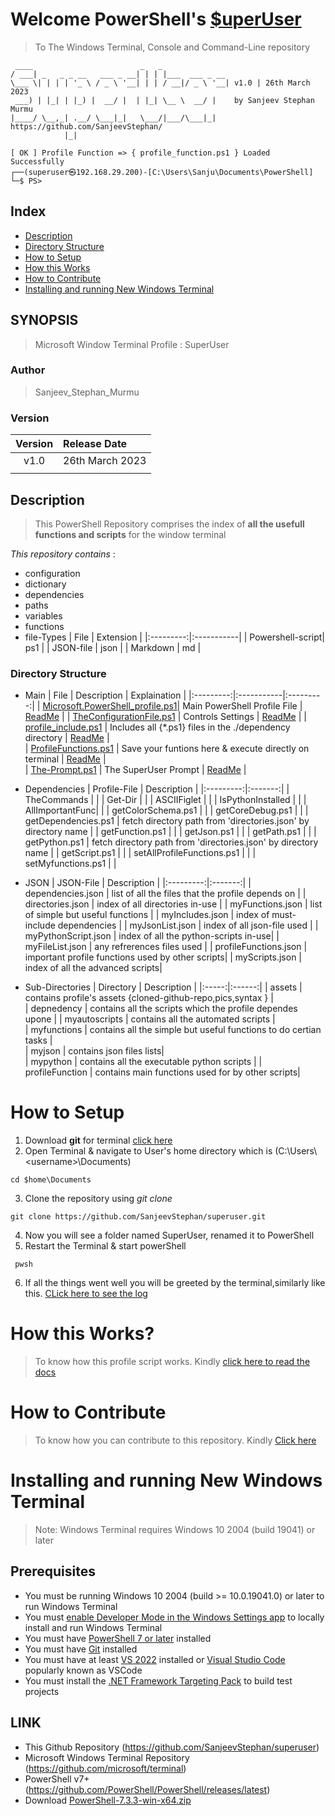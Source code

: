 # Welcome PowerShell's [$uperUser](https://github.com/SanjeevStephan/superuser/blob/main/assets/log/welcome_log.txt)
> To The Windows Terminal, Console and Command-Line repository
```
 ____                        _   _
/ ___| _   _ _ __   ___ _ __| | | |___  ___ _ __
\___ \| | | | '_ \ / _ \ '__| | | / __|/ _ \ '__| v1.0 | 26th March 2023
 ___) | |_| | |_) |  __/ |  | |_| \__ \  __/ |    by Sanjeev Stephan Murmu
|____/ \__,_| .__/ \___|_|   \___/|___/\___|_|    https://github.com/SanjeevStephan/
            |_|

[ OK ] Profile Function => { profile_function.ps1 } Loaded Successfully
┌──(superuser㉿192.168.29.200)-[C:\Users\Sanju\Documents\PowerShell]
└─$ PS>                                 
```
## Index
* [Description](https://github.com/SanjeevStephan/superuser/edit/main/README.md#Description)
* [Directory Structure](https://github.com/SanjeevStephan/superuser/edit/main/README.md#Directory-Structure)
* [How to Setup](https://github.com/SanjeevStephan/superuser/edit/main/README.md#How-to-Setup)
* [How this Works](https://github.com/SanjeevStephan/superuser/edit/main/README.md#How-this-Works)
* [How to Contribute](https://github.com/SanjeevStephan/superuser/edit/main/README.md#How-to-Contribute)
* [Installing and running New Windows Terminal](https://github.com/SanjeevStephan/superuser/edit/main/README.md#Installing-and-running-New-Windows-Terminal)

## SYNOPSIS
> Microsoft Window Terminal Profile : SuperUser

### Author
> Sanjeev_Stephan_Murmu

### Version 
| Version | Release Date |
|:---------:|:-----------|
| v1.0 | 26th March 2023 |
|      |                 |

## Description
> This PowerShell Repository comprises the index of **all the usefull functions and scripts** for the window terminal

_This repository contains_ :
* configuration
* dictionary
* dependencies        
* paths
* variables
* functions
* file-Types
    | File | Extension |
    |:---------:|:-----------|
    | Powershell-script| ps1 |
    | JSON-file    |   json  |
    | Markdown     |    md   |

### Directory Structure
* Main 
    | File | Description | Explaination |
    |:---------:|:-----------|:---------:|
    | [Microsoft.PowerShell_profile.ps1](https://github.com/SanjeevStephan/superuser/blob/main/Microsoft.PowerShell_profile.ps1)| Main PowerShell Profile File | [ReadMe](https://github.com/SanjeevStephan/superuser/blob/main/mydocs/readme.md) | 
    | [TheConfigurationFile.ps1](https://github.com/SanjeevStephan/superuser/blob/main/TheConfigurationFile.ps1) | Controls Settings  | [ReadMe](https://github.com/SanjeevStephan/superuser/blob/main/mydocs/readme.md) | 
    | [profile_include.ps1](https://github.com/SanjeevStephan/superuser/blob/main/myautoscript/profile_include.ps1)  |  Includes all {*.ps1} files in the ./dependency directory  | [ReadMe](https://github.com/SanjeevStephan/superuser/blob/main/mydocs/readme.md) |                     
    | [ProfileFunctions.ps1](https://github.com/SanjeevStephan/superuser/blob/main/ProfileFunctions.ps1)  |  Save your funtions here & execute directly on terminal   | [ReadMe](https://github.com/SanjeevStephan/superuser/blob/main/mydocs/readme.md) |     
    | [The-Prompt.ps1](https://github.com/SanjeevStephan/superuser/blob/main/profileFunction/The-Prompt.ps1)  |  The SuperUser Prompt   | [ReadMe](https://github.com/SanjeevStephan/superuser/blob/main/mydocs/readme.md) | 


* Dependencies
    | Profile-File | Description |
    |:---------:|:-------:|
    | TheCommands | | 
    | Get-Dir | | 
    | ASCIIFiglet | | 
    | IsPythonInstalled | | 
    | AllImportantFunc|  | 
    | getColorSchema.ps1 |  | 
    | getCoreDebug.ps1 | | 
    | getDependencies.ps1 | fetch directory path from 'directories.json' by directory name | 
    | getFunction.ps1 | | 
    | getJson.ps1 |  | 
    | getPath.ps1 | | 
    | getPython.ps1 | fetch directory path from 'directories.json' by directory name | 
    | getScript.ps1 | | 
    | setAllProfileFunctions.ps1 |  | 
    | setMyfunctions.ps1 | | 
    
* JSON
    | JSON-File | Description |
    |:---------:|:-------:|
    | dependencies.json | list of all the files that the profile depends on |
    | directories.json | index of all directories in-use |
    | myFunctions.json | list of simple but useful functions |
    | myIncludes.json | index of must-include dependencies |
    | myJsonList.json  | index of all json-file used |
    | myPythonScript.json | index of all the python-scripts in-use| 
    | myFileList.json | any refrerences files used |
    | profileFunctions.json | important profile functions used by other scripts|
    | myScripts.json | index of all the advanced scripts|     
        
* Sub-Directories
    | Directory | Description |
    |:-----:|:------:|
    | assets | contains profile's assets {cloned-github-repo,pics,syntax } |    
    | depnedency | contains all the scripts which the profile dependes upone |
    | myautoscripts | contains all the automated scripts |    
    | myfunctions | contains all the simple but useful functions to do certian tasks |    
    | myjson | contains json files lists|           
    | mypython | contains all the executable python scripts |
    | profileFunction | contains main functions used for by other scripts|       

# How to Setup

1. Download **git** for terminal [click here](https://git-scm.com/downloads)
2. Open Terminal & navigate to User's home directory which is (C:\Users\\<username\>\Documents\)
```
cd $home\Documents
 ```
3. Clone the repository using *git clone*
 ```
 git clone https://github.com/SanjeevStephan/superuser.git
```
4. Now you will see a folder named SuperUser, renamed it to PowerShell
5. Restart the Terminal & start powerShell
```
 pwsh
```
6. If all the things went well you will be greeted by the terminal,similarly like this. [CLick here to see the log](https://github.com/SanjeevStephan/superuser/blob/main/assets/log/welcome_log.txt)

# How this Works?
> To know how this profile script works. Kindly [click here to read the docs](https://github.com/SanjeevStephan/superuser/blob/main/mydocs/readme.md)


# How to Contribute 
> To know how you can contribute to this repository. Kindly [Click here](https://github.com/SanjeevStephan/superuser/blob/main/CONTRIBUTING.md)

# Installing and running New Windows Terminal

> Note: Windows Terminal requires Windows 10 2004 (build 19041) or later


## Prerequisites
* You must be running Windows 10 2004 (build >= 10.0.19041.0) or later to run Windows Terminal
* You must [enable Developer Mode in the Windows Settings app](https://docs.microsoft.com/en-us/windows/uwp/get-started/enable-your-device-for-development) to locally install and run Windows Terminal 
* You must have [PowerShell 7 or later](https://github.com/PowerShell/PowerShell/releases/latest) installed
* You must have [Git](https://git-scm.com/downloads) installed
* You must have at least [VS 2022](https://visualstudio.microsoft.com/downloads/) installed or [Visual Studio Code](https://code.visualstudio.com/download) popularly known as VSCode
* You must install the [.NET Framework Targeting Pack](https://docs.microsoft.com/dotnet/framework/install/guide-for-developers#to-install-the-net-framework-developer-pack-or-targeting-pack) to build test projects
## LINK
* This Github Repository                  (https://github.com/SanjeevStephan/superuser)
* Microsoft Windows Terminal Repository (https://github.com/microsoft/terminal)
* PowerShell v7+                        (https://github.com/PowerShell/PowerShell/releases/latest)
* Download [PowerShell-7.3.3-win-x64.zip](https://github.com/PowerShell/PowerShell/releases/download/v7.3.3/PowerShell-7.3.3-win-x64.zip)
